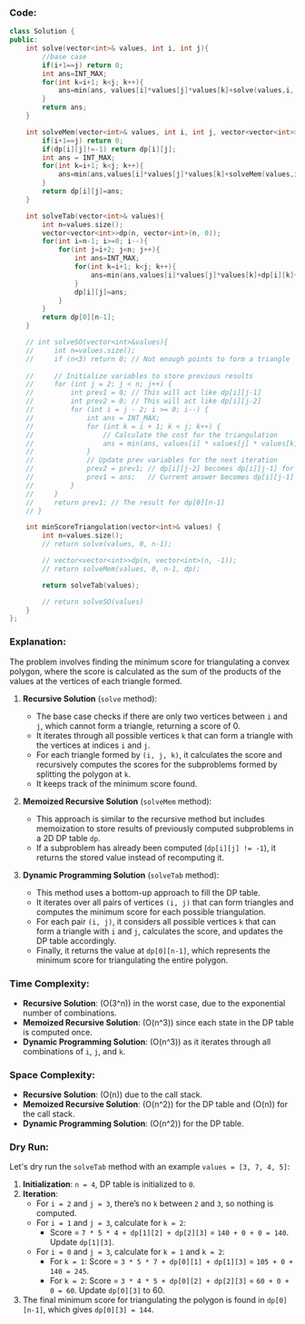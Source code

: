 ### Code:

```cpp
class Solution {
public:
    int solve(vector<int>& values, int i, int j){
        //base case
        if(i+1==j) return 0;
        int ans=INT_MAX;
        for(int k=i+1; k<j; k++){
            ans=min(ans, values[i]*values[j]*values[k]+solve(values,i, k)+solve(values, k, j));
        }
        return ans;
    }

    int solveMem(vector<int>& values, int i, int j, vector<vector<int>>&dp){
        if(i+1==j) return 0;
        if(dp[i][j]!=-1) return dp[i][j];
        int ans = INT_MAX;
        for(int k=i+1; k<j; k++){
            ans=min(ans,values[i]*values[j]*values[k]+solveMem(values,i, k, dp)+solveMem(values, k, j, dp));
        }
        return dp[i][j]=ans;
    }

    int solveTab(vector<int>& values){
        int n=values.size();
        vector<vector<int>>dp(n, vector<int>(n, 0));
        for(int i=n-1; i>=0; i--){
            for(int j=i+2; j<n; j++){
                int ans=INT_MAX;
                for(int k=i+1; k<j; k++){
                    ans=min(ans,values[i]*values[j]*values[k]+dp[i][k]+dp[k][j]);
                }
                dp[i][j]=ans;
            }
        }
        return dp[0][n-1];
    }

    // int solveSO(vector<int>&values){
    //     int n=values.size();
    //     if (n<3) return 0; // Not enough points to form a triangle
        
    //     // Initialize variables to store previous results
    //     for (int j = 2; j < n; j++) {
    //         int prev1 = 0; // This will act like dp[i][j-1]
    //         int prev2 = 0; // This will act like dp[i][j-2]
    //         for (int i = j - 2; i >= 0; i--) {
    //             int ans = INT_MAX;
    //             for (int k = i + 1; k < j; k++) {
    //                 // Calculate the cost for the triangulation
    //                 ans = min(ans, values[i] * values[j] * values[k] + prev1 + prev2);
    //             }
    //             // Update prev variables for the next iteration
    //             prev2 = prev1; // dp[i][j-2] becomes dp[i][j-1] for the next i
    //             prev1 = ans;   // Current answer becomes dp[i][j-1]
    //         }
    //     }
    //     return prev1; // The result for dp[0][n-1]
    // }

    int minScoreTriangulation(vector<int>& values) {
        int n=values.size();
        // return solve(values, 0, n-1);

        // vector<vector<int>>dp(n, vector<int>(n, -1));
        // return solveMem(values, 0, n-1, dp);

        return solveTab(values);

        // return solveSO(values)
    }
};
```

### Explanation:
The problem involves finding the minimum score for triangulating a convex polygon, where the score is calculated as the sum of the products of the values at the vertices of each triangle formed.

1. **Recursive Solution** (`solve` method):
   - The base case checks if there are only two vertices between `i` and `j`, which cannot form a triangle, returning a score of 0.
   - It iterates through all possible vertices `k` that can form a triangle with the vertices at indices `i` and `j`.
   - For each triangle formed by `(i, j, k)`, it calculates the score and recursively computes the scores for the subproblems formed by splitting the polygon at `k`.
   - It keeps track of the minimum score found.

2. **Memoized Recursive Solution** (`solveMem` method):
   - This approach is similar to the recursive method but includes memoization to store results of previously computed subproblems in a 2D DP table `dp`.
   - If a subproblem has already been computed (`dp[i][j] != -1`), it returns the stored value instead of recomputing it.

3. **Dynamic Programming Solution** (`solveTab` method):
   - This method uses a bottom-up approach to fill the DP table.
   - It iterates over all pairs of vertices `(i, j)` that can form triangles and computes the minimum score for each possible triangulation.
   - For each pair `(i, j)`, it considers all possible vertices `k` that can form a triangle with `i` and `j`, calculates the score, and updates the DP table accordingly.
   - Finally, it returns the value at `dp[0][n-1]`, which represents the minimum score for triangulating the entire polygon.

### Time Complexity:
- **Recursive Solution**: \(O(3^n)\) in the worst case, due to the exponential number of combinations.
- **Memoized Recursive Solution**: \(O(n^3)\) since each state in the DP table is computed once.
- **Dynamic Programming Solution**: \(O(n^3)\) as it iterates through all combinations of `i`, `j`, and `k`.

### Space Complexity:
- **Recursive Solution**: \(O(n)\) due to the call stack.
- **Memoized Recursive Solution**: \(O(n^2)\) for the DP table and \(O(n)\) for the call stack.
- **Dynamic Programming Solution**: \(O(n^2)\) for the DP table.

### Dry Run:
Let's dry run the `solveTab` method with an example `values = [3, 7, 4, 5]`:
1. **Initialization**: `n = 4`, DP table is initialized to `0`.
2. **Iteration**:
   - For `i = 2` and `j = 3`, there’s no `k` between `2` and `3`, so nothing is computed.
   - For `i = 1` and `j = 3`, calculate for `k = 2`: 
     - Score = `7 * 5 * 4 + dp[1][2] + dp[2][3]` = `140 + 0 + 0 = 140`. Update `dp[1][3]`.
   - For `i = 0` and `j = 3`, calculate for `k = 1` and `k = 2`:
     - For `k = 1`: Score = `3 * 5 * 7 + dp[0][1] + dp[1][3]` = `105 + 0 + 140 = 245`.
     - For `k = 2`: Score = `3 * 4 * 5 + dp[0][2] + dp[2][3]` = `60 + 0 + 0 = 60`. Update `dp[0][3]` to 60.
3. The final minimum score for triangulating the polygon is found in `dp[0][n-1]`, which gives `dp[0][3] = 144`.
